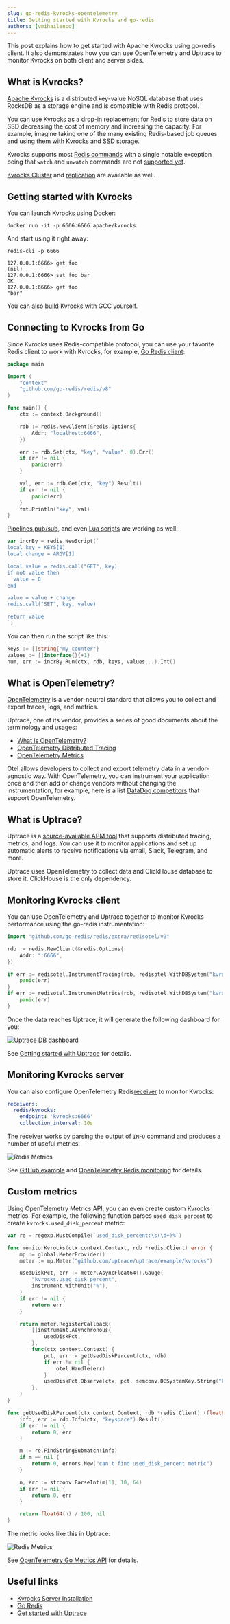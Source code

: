 ```yaml
---
slug: go-redis-kvrocks-opentelemetry
title: Getting started with Kvrocks and go-redis
authors: [vmihailenco]
---
```


This post explains how to get started with Apache Kvrocks using go-redis client. It also demonstrates how you can use OpenTelemetry and Uptrace to monitor Kvrocks on both client and server sides.

<!--truncate-->

## What is Kvrocks?

[Apache Kvrocks](https://kvrocks.apache.org/) is a distributed key-value NoSQL database that uses RocksDB as a storage engine and is compatible with Redis protocol.

You can use Kvrocks as a drop-in replacement for Redis to store data on SSD decreasing the cost of memory and increasing the capacity. For example, imagine taking one of the many existing Redis-based job queues and using them with Kvrocks and SSD storage.

Kvrocks supports most [Redis commands](/docs/supported-commands) with a single notable exception being that `watch` and `unwatch` commands are not [supported yet](https://github.com/apache/incubator-kvrocks/issues/315).

[Kvrocks Cluster](/docs/Cluster/kvrocks-cluster-introduction) and [replication](/docs/Design/replication) are available as well.

## Getting started with Kvrocks

You can launch Kvrocks using Docker:

```shell
docker run -it -p 6666:6666 apache/kvrocks
```

And start using it right away:

```text
redis-cli -p 6666

127.0.0.1:6666> get foo
(nil)
127.0.0.1:6666> set foo bar
OK
127.0.0.1:6666> get foo
"bar"
```

You can also [build](https://github.com/apache/incubator-kvrocks#build-and-run-kvrocks) Kvrocks with GCC yourself.

## Connecting to Kvrocks from Go

Since Kvrocks uses Redis-compatible protocol, you can use your favorite Redis client to work with Kvrocks, for example, [Go Redis client](https://redis.uptrace.dev/):

```go
package main

import (
	"context"
	"github.com/go-redis/redis/v8"
)

func main() {
	ctx := context.Background()

	rdb := redis.NewClient(&redis.Options{
		Addr: "localhost:6666",
	})

	err := rdb.Set(ctx, "key", "value", 0).Err()
	if err != nil {
		panic(err)
	}

	val, err := rdb.Get(ctx, "key").Result()
	if err != nil {
		panic(err)
	}
	fmt.Println("key", val)
}
```

[Pipelines](https://redis.uptrace.dev/guide/go-redis-pipelines.html),[pub/sub](https://redis.uptrace.dev/guide/go-redis-pubsub.html), and even [Lua scripts](https://redis.uptrace.dev/guide/lua-scripting.html) are working as well:

```go
var incrBy = redis.NewScript(`
local key = KEYS[1]
local change = ARGV[1]

local value = redis.call("GET", key)
if not value then
  value = 0
end

value = value + change
redis.call("SET", key, value)

return value
`)
```

You can then run the script like this:

```go
keys := []string{"my_counter"}
values := []interface{}{+1}
num, err := incrBy.Run(ctx, rdb, keys, values...).Int()
```

## What is OpenTelemetry?

[OpenTelemetry](https://opentelemetry.io/) is a vendor-neutral standard that allows you to collect and export traces, logs, and metrics.

Uptrace, one of its vendor, provides a series of good documents about the terminology and usages:

* [What is OpenTelemetry?](https://uptrace.dev/opentelemetry)
* [OpenTelemetry Distributed Tracing](https://uptrace.dev/opentelemetry/distributed-tracing.html)
* [OpenTelemetry Metrics](https://uptrace.dev/opentelemetry/metrics.html)

Otel allows developers to collect and export telemetry data in a vendor-agnostic way. With OpenTelemetry, you can instrument your application once and then add or change vendors without changing the instrumentation, for example, here is a list [DataDog competitors](https://uptrace.dev/get/compare/datadog-competitors.html) that support OpenTelemetry.

## What is Uptrace?

Uptrace is a [source-available APM tool](https://uptrace.dev/get/open-source-apm.html) that supports distributed tracing, metrics, and logs. You can use it to monitor applications and set up automatic alerts to receive notifications via email, Slack, Telegram, and more.

Uptrace uses OpenTelemetry to collect data and ClickHouse database to store it. ClickHouse is the only dependency.

## Monitoring Kvrocks client

You can use OpenTelemetry and Uptrace together to monitor Kvrocks performance using the go-redis instrumentation:

```go
import "github.com/go-redis/redis/extra/redisotel/v9"

rdb := redis.NewClient(&redis.Options{
	Addr: ":6666",
})

if err := redisotel.InstrumentTracing(rdb, redisotel.WithDBSystem("kvrocks")); err != nil {
	panic(err)
}
if err := redisotel.InstrumentMetrics(rdb, redisotel.WithDBSystem("kvrocks")); err != nil {
	panic(err)
}
```

Once the data reaches Uptrace, it will generate the following dashboard for you:

![Uptrace DB dashboard](db-dashboard.png)

See [Getting started with Uptrace](https://uptrace.dev/get/get-started.html) for details.

## Monitoring Kvrocks server

You can also configure OpenTelemetry Redis[receiver](https://uptrace.dev/opentelemetry/collector-config.html?receiver=redis) to monitor Kvrocks:

```yaml
receivers:
  redis/kvrocks:
    endpoint: 'kvrocks:6666'
    collection_interval: 10s
```

The receiver works by parsing the output of `INFO` command and produces a number of useful metrics:

![Redis Metrics](redis-metrics.png)

See [GitHub example](https://github.com/uptrace/uptrace/tree/master/example/kvrocks) and [OpenTelemetry Redis monitoring](https://uptrace.dev/opentelemetry/redis-monitoring.html) for details.

## Custom metrics

Using OpenTelemetry Metrics API, you can even create custom Kvrocks metrics. For example, the following function parses `used_disk_percent` to create `kvrocks.used_disk_percent` metric:

```go
var re = regexp.MustCompile(`used_disk_percent:\s(\d+)%`)

func monitorKvrocks(ctx context.Context, rdb *redis.Client) error {
	mp := global.MeterProvider()
	meter := mp.Meter("github.com/uptrace/uptrace/example/kvrocks")

	usedDiskPct, err := meter.AsyncFloat64().Gauge(
		"kvrocks.used_disk_percent",
		instrument.WithUnit("%"),
	)
	if err != nil {
		return err
	}

	return meter.RegisterCallback(
		[]instrument.Asynchronous{
			usedDiskPct,
		},
		func(ctx context.Context) {
			pct, err := getUsedDiskPercent(ctx, rdb)
			if err != nil {
				otel.Handle(err)
			}
			usedDiskPct.Observe(ctx, pct, semconv.DBSystemKey.String("kvrocks"))
		},
	)
}

func getUsedDiskPercent(ctx context.Context, rdb *redis.Client) (float64, error) {
	info, err := rdb.Info(ctx, "keyspace").Result()
	if err != nil {
		return 0, err
	}

	m := re.FindStringSubmatch(info)
	if m == nil {
		return 0, errors.New("can't find used_disk_percent metric")
	}

	n, err := strconv.ParseInt(m[1], 10, 64)
	if err != nil {
		return 0, err
	}

	return float64(n) / 100, nil
}
```

The metric looks like this in Uptrace:

![Redis Metrics](used-disk-percent.png)

See [OpenTelemetry Go Metrics API](https://uptrace.dev/opentelemetry/go-metrics.html) for details.

## Useful links

- [Kvrocks Server Installation](/docs/server-installation)
- [Go Redis](https://redis.uptrace.dev/guide/go-redis.html)
- [Get started with Uptrace](https://uptrace.dev/get/get-started.html)
